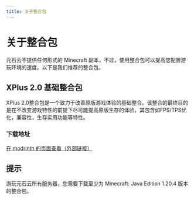```yaml
---
title: 关于整合包
---
```


# 关于整合包

元石云不提供任何形式的 Minecraft 副本，不过，使用整合包可以提高您配置游玩环境的速度。以下是我们推荐的整合包。

## XPlus 2.0 基础整合包

XPlus 2.0整合包是一个致力于改善原版游戏体验的基础整合。该整合的最终目的是在不改变游戏特性的前提下尽可能提高原版生存的体验，其包含如FPS/TPS优化，兼容性，生存实用功能等特性。

### 下载地址

[在 modrinth 的页面查看（外部链接）](https://modrinth.com/modpack/xplus-2.0-modpack-global)

## 提示

游玩元石云所有服务器，您需要下载至少为 Minecraft: Java Edition 1.20.4 版本的整合包。